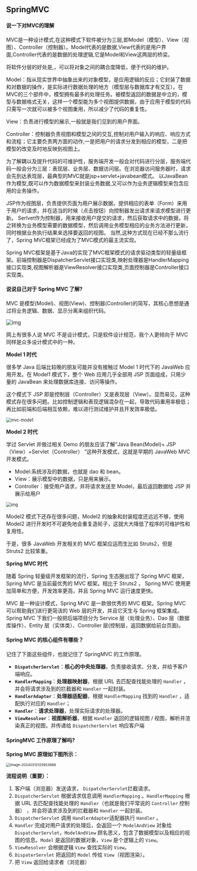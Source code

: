 ## SpringMVC



#### **说一下对MVC的理解**

 MVC是一种设计模式,在这种模式下软件被分为三层,即Model（模型）、View（视图）、Controller（控制器）。Model代表的是数据,View代表的是用户界面,Controller代表的是数据的处理逻辑,它是Model和View这两层的桥梁。

将软件分层的好处是,，可以将对象之间的耦合度降低，便于代码的维护。 

Model：指从现实世界中抽象出来的对象模型，是应用逻辑的反应；它封装了数据和对数据的操作，是实际进行数据处理的地方（模型层与数据库才有交互）。在MVC的三个部件中，模型拥有最多的处理任务。被模型返回的数据是中立的，模型与数据格式无关，这样一个模型能为多个视图提供数据，由于应用于模型的代码只需写一次就可以被多个视图重用，所以减少了代码的重复性。 

View：负责进行模型的展示,一般就是我们见到的用户界面。 

Controller：控制器负责视图和模型之间的交互,控制对用户输入的响应、响应方式和流程；它主要负责两方面的动作,一是把用户的请求分发到相应的模型，二是把模型的改变及时地反映到视图上。 

为了解耦以及提升代码的可维护性，服务端开发一般会对代码进行分层，服务端代码一般会分为三层：表现层、业务层、数据访问层。在浏览器访问服务器时，请求会先到达表现层，最典型的MVC就是jsp+servlet+javabean模式。 以JavaBean作为模型,既可以作为数据模型来封装业务数据,又可以作为业务逻辑模型来包含应用的业务操作。 

JSP作为视图层，负责提供页面为用户展示数据，提供相应的表单（Form）来用于用户的请求，并在适当的时候（点击按钮）向控制器发出请求来请求模型进行更新。 Serlvet作为控制器，用来接收用户提交的请求，然后获取请求中的数据，将之转换为业务模型需要的数据模型，然后调用业务模型相应的业务方法进行更新，同时根据业务执行结果来选择要返回的视图。 当然,这种方式现在已经不那么流行了，Spring MVC框架已经成为了MVC模式的最主流实现。 

Spring MVC框架是基于Java的实现了MVC框架模式的请求驱动类型的轻量级框架。前端控制器是DispatcherServlet接口实现类,映射处理器是HandlerMapping接口实现类,视图解析器是ViewResolver接口实现类,页面控制器是Controller接口实现类。



#### **说说自己对于 Spring MVC 了解?**

MVC 是模型(Model)、视图(View)、控制器(Controller)的简写，其核心思想是通过将业务逻辑、数据、显示分离来组织代码。

![img](https://oss.javaguide.cn/java-guide-blog/image-20210809181452421.png)

网上有很多人说 MVC 不是设计模式，只是软件设计规范，我个人更倾向于 MVC 同样是众多设计模式中的一种。

**Model 1 时代**

很多学 Java 后端比较晚的朋友可能并没有接触过 Model 1 时代下的 JavaWeb 应用开发。在 Model1 模式下，整个 Web 应用几乎全部用 JSP 页面组成，只用少量的 JavaBean 来处理数据库连接、访问等操作。

这个模式下 JSP 即是控制层（Controller）又是表现层（View）。显而易见，这种模式存在很多问题。比如控制逻辑和表现逻辑混杂在一起，导致代码重用率极低；再比如前端和后端相互依赖，难以进行测试维护并且开发效率极低。

<img src="https://oss.javaguide.cn/java-guide-blog/mvc-mode1.png" alt="mvc-mode1" style="zoom: 80%;" />

**Model 2 时代**

学过 Servlet 并做过相关 Demo 的朋友应该了解“Java Bean(Model)+ JSP（View）+Servlet（Controller） ”这种开发模式，这就是早期的 JavaWeb MVC 开发模式。

- Model:系统涉及的数据，也就是 dao 和 bean。
- View：展示模型中的数据，只是用来展示。
- Controller：接受用户请求，并将请求发送至 Model，最后返回数据给 JSP 并展示给用户

<img src="https://oss.javaguide.cn/java-guide-blog/mvc-model2.png" alt="img" style="zoom: 80%;" />

Model2 模式下还存在很多问题，Model2 的抽象和封装程度还远远不够，使用 Model2 进行开发时不可避免地会重复造轮子，这就大大降低了程序的可维护性和复用性。

于是，很多 JavaWeb 开发相关的 MVC 框架应运而生比如 Struts2，但是 Struts2 比较笨重。



**Spring MVC 时代**

随着 Spring 轻量级开发框架的流行，Spring 生态圈出现了 Spring MVC 框架， Spring MVC 是当前最优秀的 MVC 框架。相比于 Struts2 ， Spring MVC 使用更加简单和方便，开发效率更高，并且 Spring MVC 运行速度更快。

MVC 是一种设计模式，Spring MVC 是一款很优秀的 MVC 框架。Spring MVC 可以帮助我们进行更简洁的 Web 层的开发，并且它天生与 Spring 框架集成。Spring MVC 下我们一般把后端项目分为 Service 层（处理业务）、Dao 层（数据库操作）、Entity 层（实体类）、Controller 层(控制层，返回数据给前台页面)。



#### **Spring MVC 的核心组件有哪些？**

记住了下面这些组件，也就记住了 SpringMVC 的工作原理。

- **`DispatcherServlet`**：**核心的中央处理器**，负责接收请求、分发，并给予客户端响应。
- **`HandlerMapping`**：**处理器映射器**，根据 URL 去匹配查找能处理的 `Handler` ，并会将请求涉及到的拦截器和 `Handler` 一起封装。
- **`HandlerAdapter`**：**处理器适配器**，根据 `HandlerMapping` 找到的 `Handler` ，适配执行对应的 `Handler`；
- **`Handler`**：**请求处理器**，处理实际请求的处理器。
- **`ViewResolver`**：**视图解析器**，根据 `Handler` 返回的逻辑视图 / 视图，解析并渲染真正的视图，并传递给 `DispatcherServlet` 响应客户端



#### **SpringMVC 工作原理了解吗?**

**Spring MVC 原理如下图所示：**

<img src="https://palepics.oss-cn-guangzhou.aliyuncs.com/img/image-20240312125953988.png" alt="image-20240312125953988" style="zoom:67%;" />



**流程说明（重要）：**

1. 客户端（浏览器）发送请求， `DispatcherServlet`拦截请求。
2. `DispatcherServlet` 根据请求信息调用 `HandlerMapping` 。`HandlerMapping` 根据 URL 去匹配查找能处理的 `Handler`（也就是我们平常说的 `Controller` 控制器） ，并会将请求涉及到的拦截器和 `Handler` 一起封装。
3. `DispatcherServlet` 调用 `HandlerAdapter`适配器执行 `Handler` 。
4. `Handler` 完成对用户请求的处理后，会返回一个 `ModelAndView` 对象给`DispatcherServlet`，`ModelAndView` 顾名思义，包含了数据模型以及相应的视图的信息。`Model` 是返回的数据对象，`View` 是个逻辑上的 `View`。
5. `ViewResolver` 会根据逻辑 `View` 查找实际的 `View`。
6. `DispaterServlet` 把返回的 `Model` 传给 `View`（视图渲染）。
7. 把 `View` 返回给请求者（浏览器）











